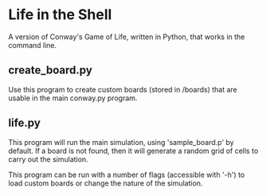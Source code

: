 # Life in the Shell
A version of Conway's Game of Life, written in Python, that works in the command line.

## create_board.py
Use this program to create custom boards (stored in /boards) that are usable in the main conway.py program.

## life.py
This program will run the main simulation, using 'sample_board.p' by default. If a board is not found, then it will generate a random grid of cells to carry out the simulation.

This program can be run with a number of flags (accessible with '-h') to load custom boards or change the nature of the simulation.  

